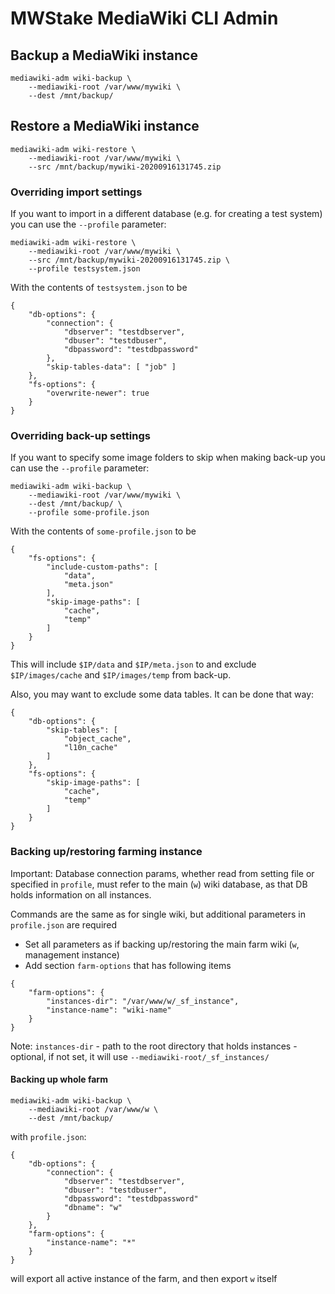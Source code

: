 # MWStake MediaWiki CLI Admin

## Backup a MediaWiki instance

    mediawiki-adm wiki-backup \
        --mediawiki-root /var/www/mywiki \
        --dest /mnt/backup/

## Restore a MediaWiki instance

```
mediawiki-adm wiki-restore \
    --mediawiki-root /var/www/mywiki \
    --src /mnt/backup/mywiki-20200916131745.zip
```

### Overriding import settings

If you want to import in a different database (e.g. for creating a test system) you can use the `--profile` parameter:

```
mediawiki-adm wiki-restore \
    --mediawiki-root /var/www/mywiki \
    --src /mnt/backup/mywiki-20200916131745.zip \
    --profile testsystem.json
```

With the contents of `testsystem.json` to be

```
{
	"db-options": {
		"connection": {
			"dbserver": "testdbserver",
			"dbuser": "testdbuser",
			"dbpassword": "testdbpassword"
		},
		"skip-tables-data": [ "job" ]
	},
	"fs-options": {
		"overwrite-newer": true
	}
}
```

### Overriding back-up settings

If you want to specify some image folders to skip when making back-up you can use the `--profile` parameter:

```
mediawiki-adm wiki-backup \
    --mediawiki-root /var/www/mywiki \
    --dest /mnt/backup/ \
    --profile some-profile.json
```

With the contents of `some-profile.json` to be

```
{
    "fs-options": {
        "include-custom-paths": [
            "data",
            "meta.json"
        ],
        "skip-image-paths": [
            "cache",
            "temp"
        ]
    }
}
```

This will include `$IP/data` and `$IP/meta.json` to and exclude `$IP/images/cache` and `$IP/images/temp` from back-up.

Also, you may want to exclude some data tables. It can be done that way:
```
{
    "db-options": {
        "skip-tables": [
            "object_cache",
            "l10n_cache"
        ]
    },
    "fs-options": {
        "skip-image-paths": [
            "cache",
            "temp"
        ]
    }
}
```


### Backing up/restoring farming instance

Important: Database connection params, whether read from setting file or specified in `profile`, must refer to the
main (`w`) wiki database, as that DB holds information on all instances.

Commands are the same as for single wiki, but additional parameters in `profile.json` are required
- Set all parameters as if backing up/restoring the main farm wiki (`w`, management instance)
- Add section `farm-options` that has following items

```
{
    "farm-options": {
        "instances-dir": "/var/www/w/_sf_instance",
        "instance-name": "wiki-name"
    }
}
```

Note: `instances-dir` - path to the root directory that holds instances - optional, if not set, it will use `--mediawiki-root/_sf_instances/`

#### Backing up whole farm
    
    mediawiki-adm wiki-backup \
        --mediawiki-root /var/www/w \
        --dest /mnt/backup/

with `profile.json`:

```
{
    "db-options": {
		"connection": {
			"dbserver": "testdbserver",
			"dbuser": "testdbuser",
			"dbpassword": "testdbpassword"
			"dbname": "w"
		}
	},  
    "farm-options": {
        "instance-name": "*"
    }
}
```

will export all active instance of the farm, and then export `w` itself